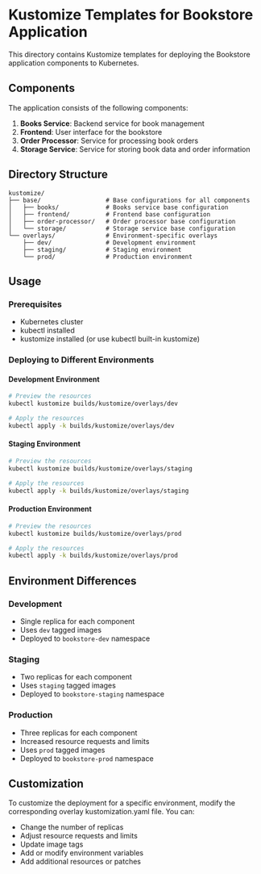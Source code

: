 # Kustomize Templates for Bookstore Application

This directory contains Kustomize templates for deploying the Bookstore application components to Kubernetes.

## Components

The application consists of the following components:

1. **Books Service**: Backend service for book management
2. **Frontend**: User interface for the bookstore
3. **Order Processor**: Service for processing book orders
4. **Storage Service**: Service for storing book data and order information

## Directory Structure

```
kustomize/
├── base/                  # Base configurations for all components
│   ├── books/             # Books service base configuration
│   ├── frontend/          # Frontend base configuration
│   ├── order-processor/   # Order processor base configuration
│   └── storage/           # Storage service base configuration
└── overlays/              # Environment-specific overlays
    ├── dev/               # Development environment
    ├── staging/           # Staging environment
    └── prod/              # Production environment
```

## Usage

### Prerequisites

- Kubernetes cluster
- kubectl installed
- kustomize installed (or use kubectl built-in kustomize)

### Deploying to Different Environments

#### Development Environment

```bash
# Preview the resources
kubectl kustomize builds/kustomize/overlays/dev

# Apply the resources
kubectl apply -k builds/kustomize/overlays/dev
```

#### Staging Environment

```bash
# Preview the resources
kubectl kustomize builds/kustomize/overlays/staging

# Apply the resources
kubectl apply -k builds/kustomize/overlays/staging
```

#### Production Environment

```bash
# Preview the resources
kubectl kustomize builds/kustomize/overlays/prod

# Apply the resources
kubectl apply -k builds/kustomize/overlays/prod
```

## Environment Differences

### Development
- Single replica for each component
- Uses `dev` tagged images
- Deployed to `bookstore-dev` namespace

### Staging
- Two replicas for each component
- Uses `staging` tagged images
- Deployed to `bookstore-staging` namespace

### Production
- Three replicas for each component
- Increased resource requests and limits
- Uses `prod` tagged images
- Deployed to `bookstore-prod` namespace

## Customization

To customize the deployment for a specific environment, modify the corresponding overlay kustomization.yaml file. You can:

- Change the number of replicas
- Adjust resource requests and limits
- Update image tags
- Add or modify environment variables
- Add additional resources or patches

